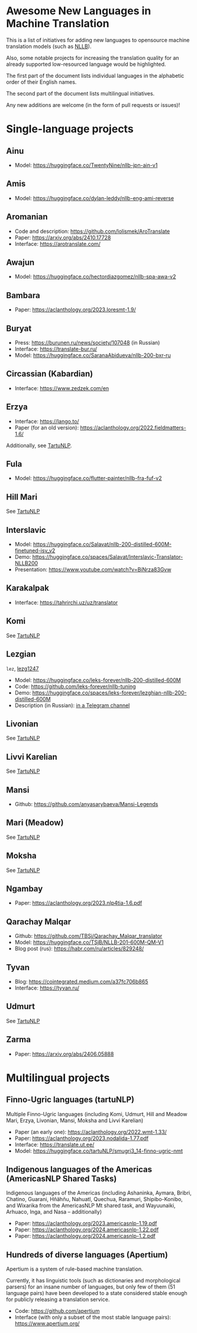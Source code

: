 # Awesome New Languages in Machine Translation
This is a list of initiatives for adding new languages to opensource machine translation models (such as [NLLB](https://github.com/facebookresearch/fairseq/tree/nllb)).

Also, some notable projects for increasing the translation quality for an already supported low-resourced language would be highlighted.

The first part of the document lists individual languages in the alphabetic order of their English names.

The second part of the document lists multilingual initiatives.

Any new additions are welcome (in the form of pull requests or issues)!

# Single-language projects

## Ainu 
- Model: https://huggingface.co/TwentyNine/nllb-jpn-ain-v1

## Amis
- Model: https://huggingface.co/dylan-leddy/nllb-eng-ami-reverse

## Aromanian
- Code and description: https://github.com/lolismek/AroTranslate
- Paper: https://arxiv.org/abs/2410.17728
- Interface: https://arotranslate.com/

## Awajun
- Model: https://huggingface.co/hectordiazgomez/nllb-spa-awa-v2

## Bambara
- Paper: https://aclanthology.org/2023.loresmt-1.9/ 

## Buryat
- Press: https://burunen.ru/news/society/107048 (in Russian)
- Interface: https://translate-bur.ru/
- Model: https://huggingface.co/SaranaAbidueva/nllb-200-bxr-ru 

##  Circassian (Kabardian)
- Interface: https://www.zedzek.com/en

## Erzya
- Interface: https://lango.to/ 
- Paper (for an old version): https://aclanthology.org/2022.fieldmatters-1.6/

Additionally, see [TartuNLP](#finno-ugric-languages-tartunlp).

## Fula
- Model: https://huggingface.co/flutter-painter/nllb-fra-fuf-v2

## Hill Mari
See [TartuNLP](#finno-ugric-languages-tartunlp)

## Interslavic
- Model: https://huggingface.co/Salavat/nllb-200-distilled-600M-finetuned-isv_v2
- Demo: https://huggingface.co/spaces/Salavat/Interslavic-Translator-NLLB200
- Presentation: https://www.youtube.com/watch?v=BiNrza83Gvw

## Karakalpak
- Interface: https://tahrirchi.uz/uz/translator

## Komi
See [TartuNLP](#finno-ugric-languages-tartunlp)

## Lezgian
`lez`, [lezg1247](https://glottolog.org/resource/languoid/id/lezg1247)

- Model: https://huggingface.co/leks-forever/nllb-200-distilled-600M
- Code: https://github.com/leks-forever/nllb-tuning
- Demo: https://huggingface.co/spaces/leks-forever/lezghian-nllb-200-distilled-600M
- Description (in Russian): [in a Telegram channel](https://t.me/saidgood/248)

## Livonian
See [TartuNLP](#finno-ugric-languages-tartunlp)

## Livvi Karelian
See [TartuNLP](#finno-ugric-languages-tartunlp)

## Mansi
- Github:  https://github.com/anyasarybaeva/Mansi-Legends

## Mari (Meadow)
See [TartuNLP](#finno-ugric-languages-tartunlp)

## Moksha
See [TartuNLP](#finno-ugric-languages-tartunlp)

## Ngambay
- Paper: https://aclanthology.org/2023.nlp4tia-1.6.pdf

## Qarachay Malqar
- Github: https://github.com/TBSj/Qarachay_Malqar_translator 
- Model: https://huggingface.co/TSjB/NLLB-201-600M-QM-V1 
- Blog post (rus): https://habr.com/ru/articles/829248/ 

## Tyvan
- Blog: https://cointegrated.medium.com/a37fc706b865 
- Interface: https://tyvan.ru/

## Udmurt
See [TartuNLP](#finno-ugric-languages-tartunlp)

## Zarma
- Paper: https://arxiv.org/abs/2406.05888

# Multilingual projects

## Finno-Ugric languages (tartuNLP)
Multiple Finno-Ugric languages (including Komi, Udmurt, Hill and Meadow Mari, Erzya, Livonian, Mansi, Moksha and Livvi Karelian)

- Paper (an early one): https://aclanthology.org/2022.wmt-1.33/ 
- Paper: https://aclanthology.org/2023.nodalida-1.77.pdf 
- Interface: https://translate.ut.ee/ 
- Model: https://huggingface.co/tartuNLP/smugri3_14-finno-ugric-nmt 

## Indigenous languages of the Americas (AmericasNLP Shared Tasks)
Indigenous languages of the Americas (including Ashaninka, Aymara, Bribri, Chatino, Guarani, Hñähñu, Nahuatl, Quechua, Raramuri, Shipibo-Konibo, and Wixarika from the AmericasNLP Mt shared task, and Wayuunaiki, Arhuaco, Inga, and Nasa – additionally)
- Paper: https://aclanthology.org/2023.americasnlp-1.19.pdf 
- Paper: https://aclanthology.org/2024.americasnlp-1.22.pdf
- Paper: https://aclanthology.org/2024.americasnlp-1.2.pdf

## Hundreds of diverse languages (Apertium)
Apertium is a system of rule-based machine translation. 

Currently, it has linguistic tools (such as dictionaries and morphological parsers) for an insane number of languages, but only few of them (51 language pairs) have been developed to a state considered stable enough for publicly releasing a translation service.

- Code: https://github.com/apertium
- Interface (with only a subset of the most stable language pairs): https://www.apertium.org/
  
